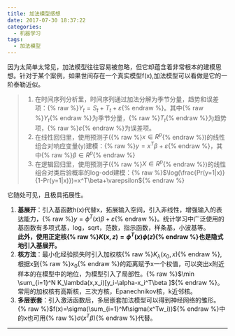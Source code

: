 ```yaml
---
title: 加法模型感想
date: 2017-07-30 18:37:22
categories:
  - 机器学习
tags:
  - 加法模型
---
```



因为太简单太常见，加法模型往往容易被忽略，但它却蕴含着非常根本的建模思想。针对于某个案例，如果世间存在一个真实模型f(x),加法模型可以看做是它的一阶泰勒近似。
> 1. 在时间序列分析里，时间序列通过加法分解为季节分量，趋势和误差项：{% raw %}$Y_t=S_t+T_t+\varepsilon${% endraw %}。其中{% raw %}$Y_t${% endraw %}为季节分量，{% raw %}$T_t${% endraw %}为趋势项，{% raw %}$\varepsilon${% endraw %}为误差项。
> 2. 在线性回归里，使用预测子({% raw %}$x \in R^p${% endraw %})的线性组合对响应变量(y)建模：{% raw %}$y=x^T\beta+\varepsilon${% endraw %}，其中{% raw %}$\beta \in R^p${% endraw %}
> 3. 在逻辑回归里，使用预测子({% raw %}$X \in R^p${% endraw %})的线性组合对类后验概率的log-odd建模：{% raw %}$\log(\frac{Pr(y=1|x)}{1-Pr(y=1|x)})=x^T\beta+\varepsilon${% endraw %}

它随处可见，且极具拓展性。

1. **基展开**：引入基函数h(x)代替x，拓展输入空间，引入非线性，增强输入的表达能力，{% raw %}$y=\phi^T(x)\beta+\varepsilon${% endraw %}。统计学习中广泛使用的基函数有多项式基，log，sqrt，范数，指示函数，样条基，小波基等。<br>
**此外，使用正定核{% raw %}$K(x,z)=\phi^T(x)\phi(z)${% endraw %}也是隐式地引入基展开。**
2. **核方法**：最小化经验损失时引入加权核{% raw %}$K_\lambda(x_0,x)${% endraw %}, 根据x到{% raw %}$x_0${% endraw %}的距离赋予x一个权值，可以突出x附近样本的在模型中的地位，为模型引入了局部性。{% raw %}$\min \sum_{i=1}^N K_\lambda(x,x_i)[y_i-\alpha-x_i^T\beta ]${% endraw %}。常用的加权核有高斯核，三次方核，Epanechnikov核，k近邻核。
3. **多层嵌套**：引入激活函数后，多层嵌套加法模型可以得到神经网络的雏形。{% raw %}$f(x)=\sigma(\sum_{i=1}^M\sigma(x^Tw_i))${% endraw %}中的x也可用{% raw %}$\sigma(x^T\beta)${% endraw %}代替。

---------------------


<div id="container"></div>
<link rel="stylesheet" href="https://imsun.github.io/gitment/style/default.css">
<script src="https://imsun.github.io/gitment/dist/gitment.browser.js"></script>
<script>
var gitment = new Gitment({
  id: 'additive_model',
  title: '加法模型',
  owner: 'yiyang186',
  repo: 'blog_comment',
  oauth: {
    client_id: '2786ddc8538588bfc0c8',
    client_secret: '83713f049f4b7296d27fe579a30cdfe9e2e45215',
  },
})
gitment.render('container')
</script>